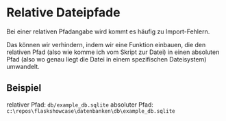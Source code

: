 # Relative Dateipfade
Bei einer relativen Pfadangabe wird kommt es häufig zu Import-Fehlern. 

Das können wir verhindern, indem wir eine Funktion einbauen, die den relativen Pfad (also wie komme ich vom Skript zur Datei) in einen  absoluten Pfad (also wo genau liegt die Datei in einem spezifischen Dateisystem) umwandelt.

## Beispiel
relativer Pfad: `db/example_db.sqlite`
absoluter Pfad: `c:\repos\flaskshowcase\datenbanken\db\example_db.sqlite`